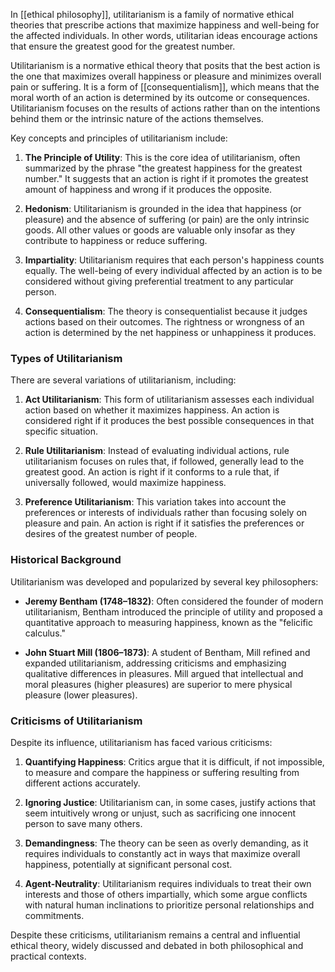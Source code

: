 In [[ethical philosophy]], utilitarianism is a family of normative ethical theories that prescribe actions that maximize happiness and well-being for the affected individuals. In other words, utilitarian ideas encourage actions that ensure the greatest good for the greatest number.

Utilitarianism is a normative ethical theory that posits that the best action is the one that maximizes overall happiness or pleasure and minimizes overall pain or suffering. It is a form of [[consequentialism]], which means that the moral worth of an action is determined by its outcome or consequences. Utilitarianism focuses on the results of actions rather than on the intentions behind them or the intrinsic nature of the actions themselves.

Key concepts and principles of utilitarianism include:

1. **The Principle of Utility**: This is the core idea of utilitarianism, often summarized by the phrase "the greatest happiness for the greatest number." It suggests that an action is right if it promotes the greatest amount of happiness and wrong if it produces the opposite.
    
2. **Hedonism**: Utilitarianism is grounded in the idea that happiness (or pleasure) and the absence of suffering (or pain) are the only intrinsic goods. All other values or goods are valuable only insofar as they contribute to happiness or reduce suffering.
    
3. **Impartiality**: Utilitarianism requires that each person's happiness counts equally. The well-being of every individual affected by an action is to be considered without giving preferential treatment to any particular person.
    
4. **Consequentialism**: The theory is consequentialist because it judges actions based on their outcomes. The rightness or wrongness of an action is determined by the net happiness or unhappiness it produces.
    

### Types of Utilitarianism

There are several variations of utilitarianism, including:

1. **Act Utilitarianism**: This form of utilitarianism assesses each individual action based on whether it maximizes happiness. An action is considered right if it produces the best possible consequences in that specific situation.
    
2. **Rule Utilitarianism**: Instead of evaluating individual actions, rule utilitarianism focuses on rules that, if followed, generally lead to the greatest good. An action is right if it conforms to a rule that, if universally followed, would maximize happiness.
    
3. **Preference Utilitarianism**: This variation takes into account the preferences or interests of individuals rather than focusing solely on pleasure and pain. An action is right if it satisfies the preferences or desires of the greatest number of people.
    

### Historical Background

Utilitarianism was developed and popularized by several key philosophers:

- **Jeremy Bentham (1748–1832)**: Often considered the founder of modern utilitarianism, Bentham introduced the principle of utility and proposed a quantitative approach to measuring happiness, known as the "felicific calculus."
    
- **John Stuart Mill (1806–1873)**: A student of Bentham, Mill refined and expanded utilitarianism, addressing criticisms and emphasizing qualitative differences in pleasures. Mill argued that intellectual and moral pleasures (higher pleasures) are superior to mere physical pleasure (lower pleasures).
    

### Criticisms of Utilitarianism

Despite its influence, utilitarianism has faced various criticisms:

1. **Quantifying Happiness**: Critics argue that it is difficult, if not impossible, to measure and compare the happiness or suffering resulting from different actions accurately.
    
2. **Ignoring Justice**: Utilitarianism can, in some cases, justify actions that seem intuitively wrong or unjust, such as sacrificing one innocent person to save many others.
    
3. **Demandingness**: The theory can be seen as overly demanding, as it requires individuals to constantly act in ways that maximize overall happiness, potentially at significant personal cost.
    
4. **Agent-Neutrality**: Utilitarianism requires individuals to treat their own interests and those of others impartially, which some argue conflicts with natural human inclinations to prioritize personal relationships and commitments.
    

Despite these criticisms, utilitarianism remains a central and influential ethical theory, widely discussed and debated in both philosophical and practical contexts.
